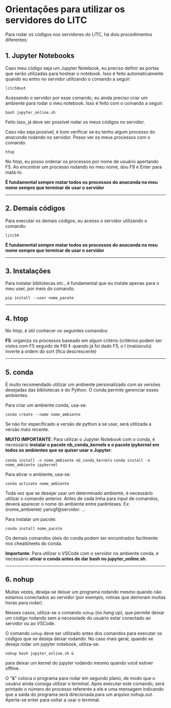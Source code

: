 # Orientações para utilizar os servidores do LITC

Para rodar os códigos nos servidores do LITC, há dois procedimentos diferentes:

## 1. Jupyter Notebooks

Caso meu código seja um Jupyter Notebook, eu preciso definir as portas que serão utilizadas
para hostear o notebook. Isso é feito automaticamente quando eu entro no servidor utilizando
o comando a seguir:

`litc59not`

Acessando o servidor por esse comando, eu ainda preciso criar um ambiente para rodar o meu notebook. Isso é feito com o comando a seguir:

`bash jupyter_online.sh`

Feito isso, já deve ser possível rodar os meus códigos no servidor.

Caso não seja possível, é bom verificar se eu tenho algum processo do _anaconda_ rodando no servidor. Posso ver os meus processos com o comando:

`htop`

No _htop_, eu posso ordenar os processos por nome de usuário apertando F5. Ao encontrar um processo rodando no meu nome, dou F9 e Enter para matá-lo.

**É fundamental sempre matar todos os processos do anaconda no meu nome sempre que terminar de usar o servidor**

---

## 2. Demais códigos

Para executar os demais códigos, eu acesso o servidor utilizando o comando:

`litc59`

**É fundamental sempre matar todos os processos do anaconda no meu nome sempre que terminar de usar o servidor**

---

## 3. Instalações

Para instalar bibliotecas etc., é fundamental que eu instale apenas para o meu user, por meio do
comando:

`pip install --user nome_pacote`

---

## 4. htop

No _htop_, é útil conhecer os seguintes comandos:

**F5**: organiza os processos baseado em algum critério (critérios podem ser vistos com F5 seguido de F6)
**I**: quando já foi dado F5, o I (maiúsculo) inverte a ordem do sort (fica descrescente)

---

## 5. conda

É muito recomendado utilizar um ambiente personalizado com as versões desejadas das bibliotecas e do Python. O conda permite gerenciar esses ambientes.

Para criar um ambiente conda, usa-se:

`conda create --name nome_ambiente`

Se não for especificado a versão de python a se usar, será utilizada a versão mais recente.

**MUITO IMPORTANTE**: Para utilizar o Jupyter Notebook com o conda, é necessário **instalar o pacote nb_conda_kernels e o pacote ipykernel em todos os ambientes que se quiser usar o Jupyter**:

`conda install -n nome_ambiente nb_conda_kernels`
`conda install -n nome_ambiente ipykernel`

Para ativar o ambiente, usa-se:

`conda activate nome_ambiente`

Toda vez que se desejar usar um determinado ambiente, é necessário utilizar o comando anterior. Antes de cada linha para input de comandos, deverá aparecer o nome do ambiente entre parênteses. Ex: (nome_ambiente) yanvgf@servidor: ...

Para instalar um pacote:

`conda install nome_pacote`

Os demais comandos úteis do conda podem ser encontrados facilmente nos cheatsheets do conda.

**Importante**: Para utilizar o VSCode com o servidor no ambiente conda, é necessário **ativar o conda antes de dar bash no jupyter_online.sh**.

---

## 6. nohup

Muitas vezes, deseja-se deixar um programa rodando mesmo quando não estamos conectados ao servidor (por exemplo, rotinas que demoram muitas horas para rodar). 

Nesses casos, utiliza-se o comando `nohup` (_no hang up_), que permite deixar um código rodando sem a necessiade do usuário estar conectado ao servidor ou ao VSCode. 

O comando `nohup` deve ser utilizado antes dos comandos para executar os códigos que se deseja deixar rodando. No caso mais geral, quando se deseja rodar um jupyter notebook, utiliza-se:

`nohup bash jupyter_online.sh &` 

para deixar um kernel do jupyter rodando mesmo quando você estiver offline. 

O "&" coloca o programa para rodar em segundo plano, de modo que o usuárui ainda consiga utilizar o terminal. Após executar este comando, será printado o número do processo referente a ele e uma mensagem indicando que a saída do programa será direcionada para um arquivo nohup.out. Aperta-se enter para voltar a usar o terminal.